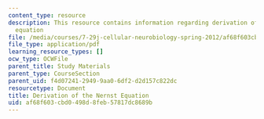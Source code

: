 ```yaml
---
content_type: resource
description: This resource contains information regarding derivation of the nernst
  equation
file: /media/courses/7-29j-cellular-neurobiology-spring-2012/af68f603cbd0498d8feb57817dc8689b_MIT7_29JS12_QuikieDrvNern.pdf
file_type: application/pdf
learning_resource_types: []
ocw_type: OCWFile
parent_title: Study Materials
parent_type: CourseSection
parent_uid: f4d07241-2949-9aa0-6df2-d2d157c822dc
resourcetype: Document
title: Derivation of the Nernst Equation
uid: af68f603-cbd0-498d-8feb-57817dc8689b
---
```

